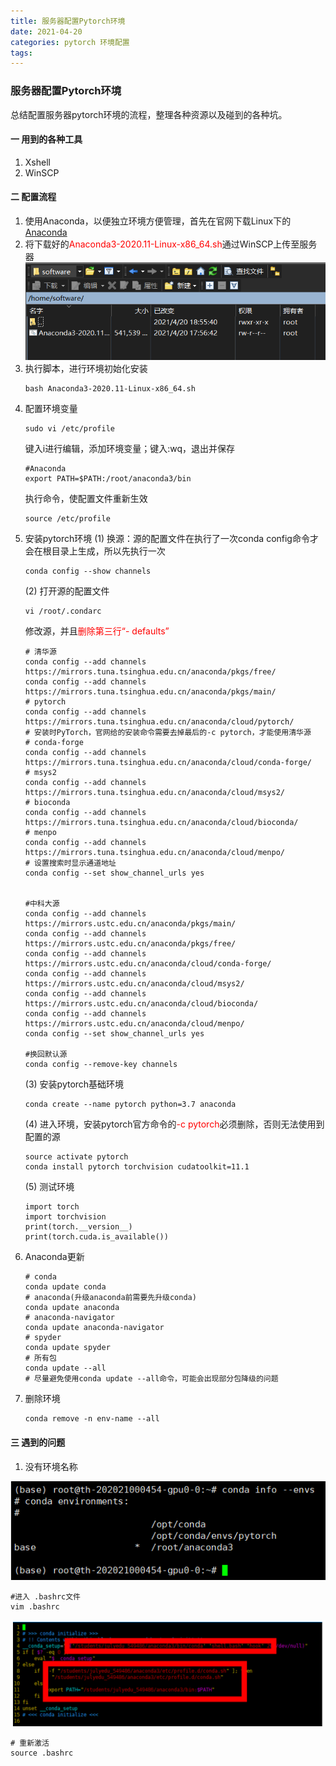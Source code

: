 ```yaml
---
title: 服务器配置Pytorch环境
date: 2021-04-20
categories: pytorch 环境配置
tags:
---
```


### 服务器配置Pytorch环境
总结配置服务器pytorch环境的流程，整理各种资源以及碰到的各种坑。

#### 一 用到的各种工具
1. Xshell
2. WinSCP

#### 二 配置流程
1. 使用Anaconda，以便独立环境方便管理，首先在官网下载Linux下的[Anaconda](https://www.anaconda.com/products/individual)
2. 将下载好的<font color='red'>Anaconda3-2020.11-Linux-x86_64.sh</font>通过WinSCP上传至服务器
![上传Anaconda脚本](/assets/2021-04-20/01.png)
3. 执行脚本，进行环境初始化安装
    ```
    bash Anaconda3-2020.11-Linux-x86_64.sh
    ```
4. 配置环境变量
    ```
    sudo vi /etc/profile
    ```
    键入i进行编辑，添加环境变量；键入:wq，退出并保存
    ```
    #Anaconda
    export PATH=$PATH:/root/anaconda3/bin
    ```
    执行命令，使配置文件重新生效
    ```
    source /etc/profile
    ```
5. 安装pytorch环境
    (1) 换源：源的配置文件在执行了一次conda config命令才会在根目录上生成，所以先执行一次
    ```
    conda config --show channels
    ```
    (2) 打开源的配置文件
    ```
    vi /root/.condarc
    ```
    修改源，并且<font color='red'>删除第三行“- defaults”</font>
    ```
    # 清华源
    conda config --add channels https://mirrors.tuna.tsinghua.edu.cn/anaconda/pkgs/free/
    conda config --add channels https://mirrors.tuna.tsinghua.edu.cn/anaconda/pkgs/main/
    # pytorch
    conda config --add channels https://mirrors.tuna.tsinghua.edu.cn/anaconda/cloud/pytorch/
    # 安装时PyTorch，官网给的安装命令需要去掉最后的-c pytorch，才能使用清华源
    # conda-forge
    conda config --add channels https://mirrors.tuna.tsinghua.edu.cn/anaconda/cloud/conda-forge/
    # msys2
    conda config --add channels https://mirrors.tuna.tsinghua.edu.cn/anaconda/cloud/msys2/
    # bioconda
    conda config --add channels https://mirrors.tuna.tsinghua.edu.cn/anaconda/cloud/bioconda/
    # menpo
    conda config --add channels https://mirrors.tuna.tsinghua.edu.cn/anaconda/cloud/menpo/
    # 设置搜索时显示通道地址
    conda config --set show_channel_urls yes


    #中科大源
    conda config --add channels https://mirrors.ustc.edu.cn/anaconda/pkgs/main/
    conda config --add channels https://mirrors.ustc.edu.cn/anaconda/pkgs/free/
    conda config --add channels https://mirrors.ustc.edu.cn/anaconda/cloud/conda-forge/
    conda config --add channels https://mirrors.ustc.edu.cn/anaconda/cloud/msys2/
    conda config --add channels https://mirrors.ustc.edu.cn/anaconda/cloud/bioconda/
    conda config --add channels https://mirrors.ustc.edu.cn/anaconda/cloud/menpo/
    conda config --set show_channel_urls yes

    #换回默认源
    conda config --remove-key channels
    ```
    (3) 安装pytorch基础环境
    ```
    conda create --name pytorch python=3.7 anaconda
    ```
    (4) 进入环境，安装pytorch官方命令的<font color='red'>-c pytorch</font>必须删除，否则无法使用到配置的源
    ```
    source activate pytorch
    conda install pytorch torchvision cudatoolkit=11.1
    ```
    (5) 测试环境
    ```
    import torch
    import torchvision
    print(torch.__version__)
    print(torch.cuda.is_available())
    ```
6. Anaconda更新
    ```
    # conda
    conda update conda
    # anaconda(升级anaconda前需要先升级conda)
    conda update anaconda
    # anaconda-navigator
    conda update anaconda-navigator
    # spyder
    conda update spyder
    # 所有包
    conda update --all
    # 尽量避免使用conda update --all命令，可能会出现部分包降级的问题
    ```
7. 删除环境
    ```
    conda remove -n env-name --all
    ```

#### 三 遇到的问题
1. 没有环境名称

![没有环境名称](/assets/2021-04-20/02.png)
```
#进入 .bashrc文件
vim .bashrc
```
![修改路径](/assets/2021-04-20/03.png)
```
# 重新激活
source .bashrc
```



